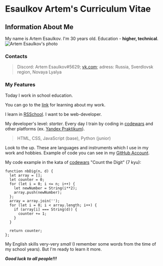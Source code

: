 # Esaulkov Artem's Curriculum Vitae

## Information About Me

My name is Artem Esaulkov. I'm 30 years old. Education - **higher, technical**.
![Artem Esaulkov's photo](https://sun9-75.userapi.com/impf/Ilh7MJu2gcj4K8459ue51WhRyU-x6SPI_mInPw/efFFZrBvO_4.jpg?size=2560x1920&quality=96&sign=9bda9e0c2abf1bb68d10318249cebca7&type=album)

### Contacts

> Discord: Artem Esaulkov#5629; 
> [vk.com](https://vk.com/artalex_yes); 
> adress: Russia, Sverdlovsk region, Novaya Lyalya

### My Features

Today I work in school education. 

You can go to the [link](http://artalex-t4.my1.ru) for learning about my work.

I learn in [RSSchool](https://app.rs.school/). I want to be web-developer.

My developer's level: *starter*. Every day I train by coding in [codewars](https://www.codewars.com/dashboard) and other platforms (ex. [Yandex Praktikum](https://practicum.yandex.ru/profile/web/)).

> HTML, CSS, JavaScript (base), Python (junior)

Look to the up. These are languages and instruments which I use in my work and hobbies. Example of code you can see in my [GitHub Account](https://github.com/Artem-Esaulkov).

My code example in the kata of [codewars](https://www.codewars.com/dashboard) "Count the Digit" (7 kyu):
```
function nbDig(n, d) {
  let array = [];
  let counter = 0;
  for (let i = 0; i <= n; i++) {
    let newNumber = String(i**2);
    array.push(newNumber);
  };
  array = array.join('');
  for (let i = 0; i < array.length; i++) {
    if (array[i] === String(d)) {
      counter += 1;
    }
  }
  
  return counter;
};
```

My English skills very-very *small* (I remember some words from the time of my school years). But I'm ready to learn it more.

***Good luck to all people!!!***

